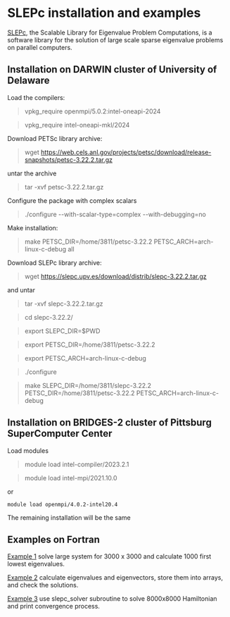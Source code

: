 # SLEPc installation and examples

[SLEPc](https://slepc.upv.es), the Scalable Library for Eigenvalue Problem Computations, is a software library for the solution of large scale sparse eigenvalue problems on parallel computers.

## Installation on DARWIN cluster of University of Delaware

Load the compilers:

> vpkg_require openmpi/5.0.2:intel-oneapi-2024

> vpkg_require intel-oneapi-mkl/2024

Download PETSc library archive:

> wget https://web.cels.anl.gov/projects/petsc/download/release-snapshots/petsc-3.22.2.tar.gz

untar the archive

> tar -xvf petsc-3.22.2.tar.gz

Configure the package with complex scalars

> ./configure --with-scalar-type=complex --with-debugging=no

Make installation:

> make PETSC_DIR=/home/3811/petsc-3.22.2 PETSC_ARCH=arch-linux-c-debug all

Download SLEPc library archive:

> wget https://slepc.upv.es/download/distrib/slepc-3.22.2.tar.gz

and untar

> tar -xvf slepc-3.22.2.tar.gz

> cd slepc-3.22.2/

> export SLEPC_DIR=$PWD

> export PETSC_DIR=/home/3811/petsc-3.22.2

> export PETSC_ARCH=arch-linux-c-debug

> ./configure

> make SLEPC_DIR=/home/3811/slepc-3.22.2 PETSC_DIR=/home/3811/petsc-3.22.2 PETSC_ARCH=arch-linux-c-debug


## Installation on BRIDGES-2 cluster of Pittsburg SuperComputer Center

Load modules

> module load intel-compiler/2023.2.1

> module load intel-mpi/2021.10.0

or

```
module load openmpi/4.0.2-intel20.4
```

The remaining installation will be the same


## Examples on Fortran

[Example 1](Example) solve large system for 3000 x 3000 and calculate 1000 first lowest eigenvalues.

[Example 2](Example_2) calculate eigenvalues and eigenvectors, store them into arrays, and check the solutions. 

[Example 3](Example_3) use slepc_solver subroutine to solve 8000x8000 Hamiltonian and print convergence process.

